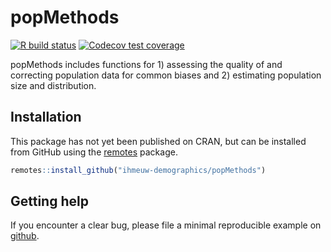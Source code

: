 # popMethods

<!-- badges: start -->
[![R build status](https://github.com/ihmeuw-demographics/popMethods/workflows/R-CMD-check/badge.svg)](https://github.com/ihmeuw-demographics/popMethods/actions)
[![Codecov test coverage](https://codecov.io/gh/ihmeuw-demographics/popMethods/branch/master/graph/badge.svg)](https://codecov.io/gh/ihmeuw-demographics/popMethods?branch=master)
<!-- badges: end -->

popMethods includes functions for 1) assessing the quality
of and correcting population data for common biases and 2) estimating population
size and distribution.

## Installation

This package has not yet been published on CRAN, but can be installed from
GitHub using the [remotes](https://remotes.r-lib.org/) package.

```r
remotes::install_github("ihmeuw-demographics/popMethods")
```

## Getting help

If you encounter a clear bug, please file a minimal reproducible example on [github](https://github.com/ihmeuw-demographics/popMethods/issues).
